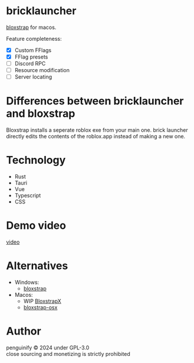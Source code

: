 # bricklauncher
[bloxstrap](https://github.com/pizzaboxer/bloxstrap) for macos.

Feature completeness:
- [x] Custom FFlags
- [x] FFlag presets
- [ ] Discord RPC
- [ ] Resource modification
- [ ] Server locating

# Differences between bricklauncher and bloxstrap
Bloxstrap installs a seperate roblox exe from your main one. brick launcher directly edits the contents of the roblox.app instead of making a new one.

# Technology
- Rust
- Tauri
- Vue
- Typescript
- CSS

# Demo video
[video](https://www.youtube.com/watch?v=2dMhCnxSiAs)

# Alternatives
- Windows:
  - [bloxstrap](https://github.com/pizzaboxer/bloxstrap)
- Macos:
  - WIP [BloxstrapX](https://github.com/Ordyyx/bloxstrapx)
  - [bloxstrap-osx](https://github.com/Ordyyx/bloxstrap-osx)

# Author
penguinify © 2024 under GPL-3.0    
close sourcing and monetizing is strictly prohibited

